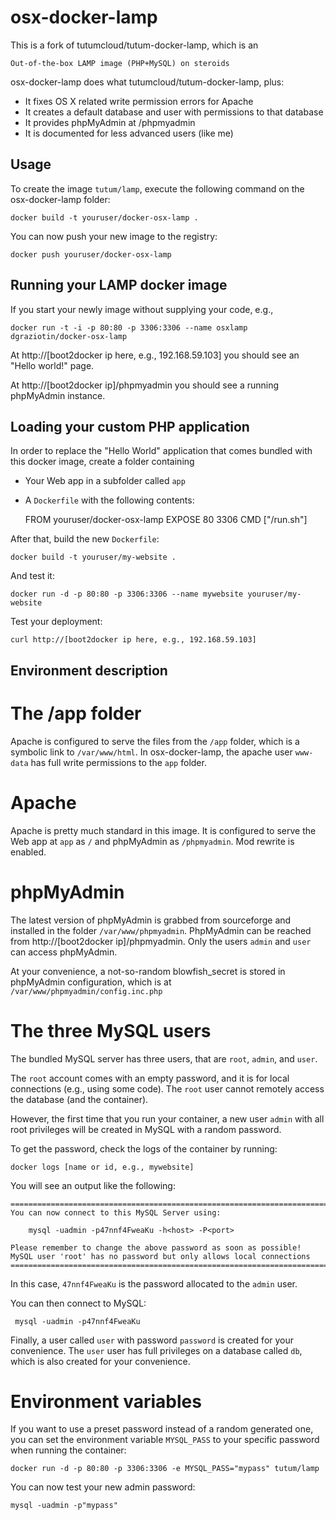 osx-docker-lamp
=================

This is a fork of tutumcloud/tutum-docker-lamp, which is an

	Out-of-the-box LAMP image (PHP+MySQL) on steroids

osx-docker-lamp does what tutumcloud/tutum-docker-lamp, plus:

- It fixes OS X related write permission errors for Apache
- It creates a default database and user with permissions to that database
- It provides phpMyAdmin at /phpmyadmin
- It is documented for less advanced users (like me)

Usage
-----

To create the image `tutum/lamp`, execute the following command on the osx-docker-lamp folder:

	docker build -t youruser/docker-osx-lamp .

You can now push your new image to the registry:

	docker push youruser/docker-osx-lamp


Running your LAMP docker image
------------------------------

If you start your newly image without supplying your code, e.g.,

	docker run -t -i -p 80:80 -p 3306:3306 --name osxlamp dgraziotin/docker-osx-lamp

At http://[boot2docker ip here, e.g., 192.168.59.103] you should see an 
"Hello world!" page.

At http://[boot2docker ip]/phpmyadmin you should see a running phpMyAdmin instance.

Loading your custom PHP application
-----------------------------------

In order to replace the "Hello World" application that comes bundled with this docker image,
create a folder containing 

- Your Web app in a subfolder called `app`
- A `Dockerfile` with the following contents:

	FROM youruser/docker-osx-lamp
	EXPOSE 80 3306
	CMD ["/run.sh"]

After that, build the new `Dockerfile`:

	docker build -t youruser/my-website .

And test it:

	docker run -d -p 80:80 -p 3306:3306 --name mywebsite youruser/my-website

Test your deployment:

	curl http://[boot2docker ip here, e.g., 192.168.59.103]


Environment description
-----------------------

The /app folder
===============

Apache is configured to serve the files from the `/app` folder, which is a symbolic
link to `/var/www/html`. In osx-docker-lamp, the apache user `www-data` 
has full write permissions to the `app` folder.

Apache
======

Apache is pretty much standard in this image. It is configured to serve the Web app
at `app` as `/` and phpMyAdmin as `/phpmyadmin`. Mod rewrite is enabled.

phpMyAdmin
==========

The latest version of phpMyAdmin is grabbed from sourceforge and installed in
the folder `/var/www/phpmyadmin`. PhpMyAdmin can be reached from 
http://[boot2docker ip]/phpmyadmin. Only the users `admin` and `user` can access
phpMyAdmin.

At your convenience, a not-so-random blowfish_secret is stored in phpMyAdmin 
configuration, which is at `/var/www/phpmyadmin/config.inc.php`

The three MySQL users
=====================

The bundled MySQL server has three  users, that are `root`, `admin`, and `user`. 

The `root` account comes with an empty password, and it is for local connections
(e.g., using some code). The `root` user cannot remotely access the database 
(and the container).

However, the first time that you run your container, a new user `admin` 
with all root privileges  will be created in MySQL with a random password. 

To get the password, check the logs of the container by running:

	docker logs [name or id, e.g., mywebsite]

You will see an output like the following:

	========================================================================
	You can now connect to this MySQL Server using:

	    mysql -uadmin -p47nnf4FweaKu -h<host> -P<port>

	Please remember to change the above password as soon as possible!
	MySQL user 'root' has no password but only allows local connections
	========================================================================

In this case, `47nnf4FweaKu` is the password allocated to the `admin` user.

You can then connect to MySQL:

	 mysql -uadmin -p47nnf4FweaKu


Finally, a user called `user` with password `password` is created for your convenience.
The `user` user has full privileges on a database called `db`, which is also created
for your convenience.

Environment variables
=====================

If you want to use a preset password instead of a random generated one, you can
set the environment variable `MYSQL_PASS` to your specific password when running the container:

	docker run -d -p 80:80 -p 3306:3306 -e MYSQL_PASS="mypass" tutum/lamp

You can now test your new admin password:

	mysql -uadmin -p"mypass"
